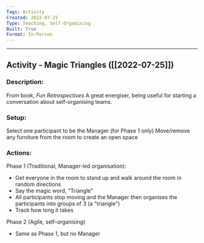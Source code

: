 ```yaml
---
Tags: Activity
Created: 2022-07-25
Type: Teaching, Self-Organising
Built: True
Format: In-Person
---
```


--------------------------------------------------------------------------------
## Activity - Magic Triangles ([[2022-07-25]])
### Description: 
From book, *Fun Retrospectives*
A great energiser, being useful for starting a conversation about self-organising teams.

### Setup: 
Select one participant to be the Manager (for Phase 1 only)
Move/remove any furniture from the room to create an open space

### Actions: 
Phase 1 (Traditional, Manager-led organisation):
* Get everyone in the room to stand up and walk around the room in random directions
* Say the magic word, "Triangle"
* All participants stop moving and the Manager then organises the participants into groups of 3 (a "triangle")
* Track how long it takes

Phase 2 (Agile, self-organising)
* Same as Phase 1, but no Manager
